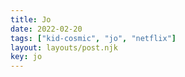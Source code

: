 ```yaml
---
title: Jo
date: 2022-02-20
tags: ["kid-cosmic", "jo", "netflix"]
layout: layouts/post.njk
key: jo
---
```

